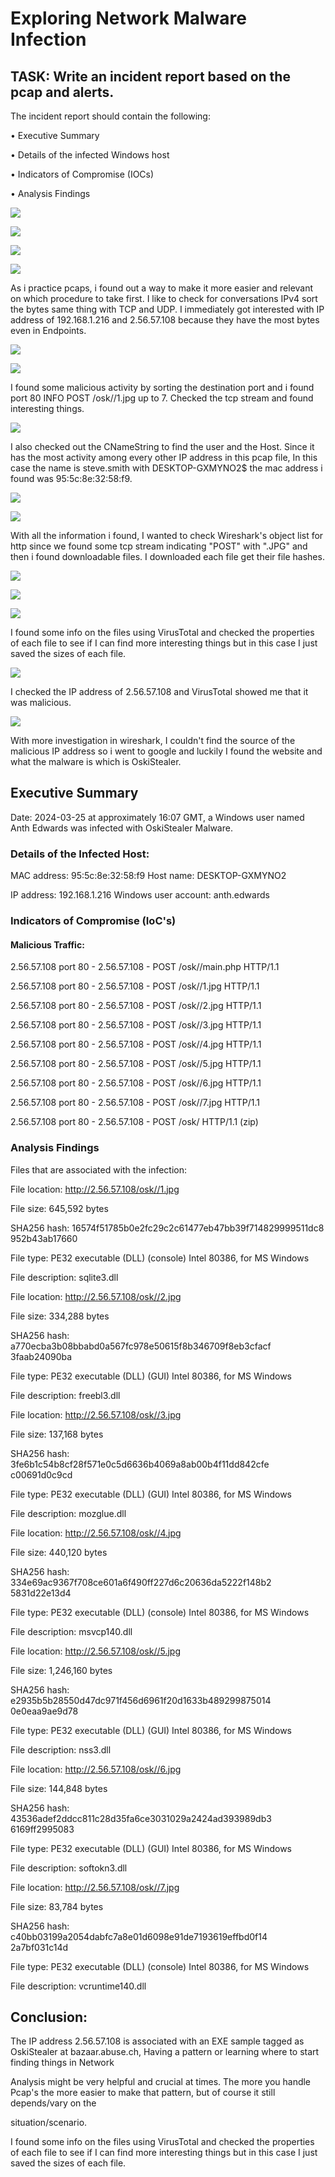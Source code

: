 # Exploring Network Malware Infection


## TASK: Write an incident report based on the pcap and alerts. 

The incident report should contain the following: 

• Executive Summary 

• Details of the infected Windows host

• Indicators of Compromise (IOCs) 

• Analysis Findings

![](https://github.com/yvesstan/Detection-Lab/blob/main/1.png)

![](https://github.com/yvesstan/Detection-Lab/blob/main/2.png)

![](https://github.com/yvesstan/Detection-Lab/blob/main/3.png)

![](https://github.com/yvesstan/Detection-Lab/blob/main/4.png)

As i practice pcaps, i found out a way to make it more easier and relevant on which procedure to take first. I like to check for conversations IPv4 sort the bytes same thing with TCP and UDP. I immediately got interested with IP address of 192.168.1.216 and 2.56.57.108 because they have the most bytes even in Endpoints.

![](https://github.com/yvesstan/Detection-Lab/blob/main/5.png)

![](https://github.com/yvesstan/Detection-Lab/blob/main/6.png)

I found some malicious activity by sorting the destination port and i found port 80 INFO POST /osk//1.jpg up to 7. Checked the tcp stream and found interesting things.

![](https://github.com/yvesstan/Detection-Lab/blob/main/7.png)

I also checked out the CNameString to find the user and the Host. Since it has the most activity among every other IP address in this pcap file, In this case the name is steve.smith with DESKTOP-GXMYNO2$ the mac address i found was 95:5c:8e:32:58:f9.



![](https://github.com/yvesstan/Detection-Lab/blob/main/8.png)

![](https://github.com/yvesstan/Detection-Lab/blob/main/9.png)

With all the information i found, I wanted to check Wireshark's object list for http since we found some tcp stream indicating "POST" with ".JPG" and then i found downloadable files. I downloaded each file get their file hashes.

![](https://github.com/yvesstan/Detection-Lab/blob/main/10.png)

![](https://github.com/yvesstan/Detection-Lab/blob/main/11.png)

![](https://github.com/yvesstan/Detection-Lab/blob/main/12.png)

I found some info on the files using VirusTotal and checked the properties of each file to see if I can find more interesting things but in this case I just saved the sizes of each file.

![](https://github.com/yvesstan/Detection-Lab/blob/main/13.png)

I checked the IP address of 2.56.57.108 and VirusTotal showed me that it was malicious.

![](https://github.com/yvesstan/Detection-Lab/blob/main/14.png)


With more investigation in wireshark, I couldn't find the source of the malicious IP address so i went to google and luckily I found the website and what the malware is which is OskiStealer.


## Executive Summary

Date: 2024-03-25 at approximately 16:07 GMT, a Windows user named Anth Edwards was infected with OskiStealer Malware.

### Details of the Infected Host:

MAC address: 95:5c:8e:32:58:f9 Host name: DESKTOP-GXMYNO2

IP address: 192.168.1.216 Windows user account: anth.edwards

### Indicators of Compromise (IoC's)
#### Malicious Traffic:
2.56.57.108 port 80 - 2.56.57.108 - POST /osk//main.php HTTP/1.1

2.56.57.108 port 80 - 2.56.57.108 - POST /osk//1.jpg HTTP/1.1

2.56.57.108 port 80 - 2.56.57.108 - POST /osk//2.jpg HTTP/1.1

2.56.57.108 port 80 - 2.56.57.108 - POST /osk//3.jpg HTTP/1.1

2.56.57.108 port 80 - 2.56.57.108 - POST /osk//4.jpg HTTP/1.1

2.56.57.108 port 80 - 2.56.57.108 - POST /osk//5.jpg HTTP/1.1

2.56.57.108 port 80 - 2.56.57.108 - POST /osk//6.jpg HTTP/1.1

2.56.57.108 port 80 - 2.56.57.108 - POST /osk//7.jpg HTTP/1.1

2.56.57.108 port 80 - 2.56.57.108 - POST /osk/ HTTP/1.1 (zip)


### Analysis Findings

Files that are associated with the infection:

File location: http://2.56.57.108/osk//1.jpg

File size: 645,592 bytes

SHA256 hash: 16574f51785b0e2fc29c2c61477eb47bb39f714829999511dc8 952b43ab17660

File type: PE32 executable (DLL) (console) Intel 80386, for MS Windows

File description: sqlite3.dll 

File location: http://2.56.57.108/osk//2.jpg

File size: 334,288 bytes

SHA256 hash: a770ecba3b08bbabd0a567fc978e50615f8b346709f8eb3cfacf 3faab24090ba

File type: PE32 executable (DLL) (GUI) Intel 80386, for MS Windows

File description: freebl3.dll 

File location: http://2.56.57.108/osk//3.jpg

File size: 137,168 bytes

SHA256 hash: 3fe6b1c54b8cf28f571e0c5d6636b4069a8ab00b4f11dd842cfe c00691d0c9cd

File type: PE32 executable (DLL) (GUI) Intel 80386, for MS Windows

File description: mozglue.dll

File location: http://2.56.57.108/osk//4.jpg

File size: 440,120 bytes

SHA256 hash: 334e69ac9367f708ce601a6f490ff227d6c20636da5222f148b2 5831d22e13d4

File type: PE32 executable (DLL) (console) Intel 80386, for MS Windows


File description: msvcp140.dll 

File location: http://2.56.57.108/osk//5.jpg

File size: 1,246,160 bytes

SHA256 hash: e2935b5b28550d47dc971f456d6961f20d1633b489299875014 0e0eaa9ae9d78

File type: PE32 executable (DLL) (GUI) Intel 80386, for MS Windows

File description: nss3.dll 

File location: http://2.56.57.108/osk//6.jpg

File size: 144,848 bytes

SHA256 hash: 43536adef2ddcc811c28d35fa6ce3031029a2424ad393989db3 6169ff2995083

File type: PE32 executable (DLL) (GUI) Intel 80386, for MS Windows

File description: softokn3.dll

File location: http://2.56.57.108/osk//7.jpg

File size: 83,784 bytes

SHA256 hash: c40bb03199a2054dabfc7a8e01d6098e91de7193619effbd0f14 2a7bf031c14d

File type: PE32 executable (DLL) (console) Intel 80386, for MS Windows

File description: vcruntime140.dll


## Conclusion:
The IP address 2.56.57.108 is associated with an EXE sample tagged as OskiStealer at bazaar.abuse.ch, Having a pattern or learning where to start finding things in Network 

Analysis might be very helpful and crucial at times. The more you handle Pcap's the more easier to make that pattern, but of course it still depends/vary on the 

situation/scenario.



I found some info on the files using VirusTotal and checked the properties of each file to see if I can find more interesting things but in this case I just saved the sizes of each file.




